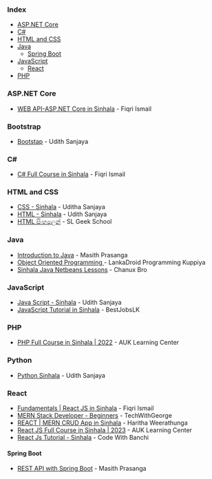 ### Index

* [ASP.NET Core](#aspnet-core)
* [C#](#csharp)
* [HTML and CSS](#html-and-css)
* [Java](#java)
    * [Spring Boot](#spring-boot)
* [JavaScript](#javascript)
    * [React](#react)
* [PHP](#php)


### ASP.NET Core

* [WEB API-ASP.NET Core in Sinhala](https://youtube.com/playlist?list=PLvvtf05eMZ2CpeAsq93DqWJHHyvCSa2Qn) - Fiqri Ismail


### Bootstrap

* [Bootstap](https://youtube.com/playlist?list=PLXNgqM9ig24c7IdumyymD9q3e2hsz9U1m&feature=shared) - Udith Sanjaya


### <a id="csharp"></a>C\#

* [C# Full Course in Sinhala](https://youtube.com/playlist?list=PLvvtf05eMZ2CXD2JdZgSBgyl13ODqHOkO) - Fiqri Ismail


### HTML and CSS

*  [CSS - Sinhala](https://youtube.com/playlist?list=PLXNgqM9ig24fvVI7DQZdJCR8Z8NqyvecA&feature=shared) - Uditha Sanjaya
*  [HTML - Sinhala](https://youtube.com/playlist?list=PLXNgqM9ig24fJcb80ksUvFzaK6TYxMOir&feature=shared) - Udith Sanjaya
*  [HTML සිංහලෙන්](https://youtube.com/playlist?list=PLWAgeLqk4SjDlN6nHs91rECgx4PbzfoZh) - SL Geek School


### Java

* [Introduction to Java](https://www.youtube.com/playlist?list=PLuhSdp06EMkLgaWqSPZKLqePVw-dtqaTT) - Masith Prasanga
* [Object Oriented Programming ](https://youtube.com/playlist?list=PLqeCu_1ZdDl63h6YR3QsxcGOB7yDS7i3b) - LankaDroid Programming Kuppiya
* [Sinhala Java Netbeans Lessons](https://youtube.com/playlist?list=PLA3ZeQncjeVu9VHevp2SmPCQ9muVO3fEB) - Chanux Bro


### JavaScript

* [Java Script - Sinhala](https://youtube.com/playlist?list=PLXNgqM9ig24cM_oJq3xT4_paCMDKh4w2j&feature=shared) - Udith Sanjaya
* [JavaScript Tutorial in Sinhala](https://youtube.com/playlist?list=PLYmyc7wRFoQjxkHAzHh1UIdU7ZdjTQvQt) - BestJobsLK


### PHP

* [PHP Full Course in Sinhala | 2022](https://www.youtube.com/watch?v=RdxtOQUflrk) - AUK Learning Center


### Python

* [Python Sinhala](https://youtube.com/playlist?list=PLXNgqM9ig24fNnzfhOUXduubQW-zfb9eV&feature=shared) - Udith Sanjaya


### React

* [Fundamentals \| React JS in Sinhala](https://youtube.com/playlist?list=PLvvtf05eMZ2DpDyWwmAjEuicvVxx4vIYB) - Fiqri Ismail
* [MERN Stack Developer - Beginners](https://www.youtube.com/playlist?list=PLvfC6i-hEZBnqqF7giszuYI0iqenU5NY0) -  TechWithGeorge
* [REACT | MERN CRUD App in Sinhala](https://youtube.com/playlist?list=PLtoqJbwHBeHzAooLCGOzYVE9mkAeCnT9y) - Haritha Weerathunga
* [React JS Full Course in Sinhala | 2023](https://www.youtube.com/watch?v=tM02uzhHDPI&t=759s) -  AUK Learning Center
* [React Js Tutorial - Sinhala](https://youtube.com/playlist?list=PL68g11dFe-_VDZNEjp3E4lD_OWaEEj0PY&feature=shared) - Code With Banchi 


#### Spring Boot

* [REST API with Spring Boot](https://www.youtube.com/playlist?list=PLuhSdp06EMkIhKEo_H-IjrG0cozCuS9lE) - Masith Prasanga
